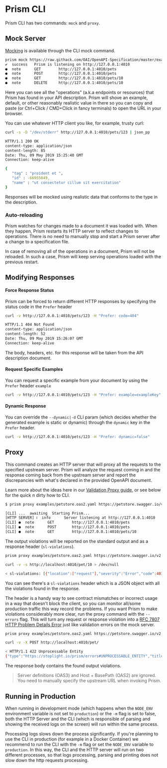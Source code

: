# Prism CLI

Prism CLI has two commands: `mock` and `proxy`.

## Mock Server

[Mocking](../guides/01-mocking.md) is available through the CLI mock command.

```bash
prism mock https://raw.githack.com/OAI/OpenAPI-Specification/master/examples/v3.0/petstore-expanded.yaml
✔  success   Prism is listening on http://127.0.0.1:4010
●  note      GET        http://127.0.0.1:4010/pets
●  note      POST       http://127.0.0.1:4010/pets
●  note      GET        http://127.0.0.1:4010/pets/10
●  note      DELETE     http://127.0.0.1:4010/pets/10
```

Here you can see all the "operations" (a.k.a endpoints or resources) that Prism has found in your
API description. Prism will shove an example, default, or other reasonably realistic value in there
so you can copy and paste (or Ctrl+Click / CMD+Click in fancy terminals) to open the URL in your browser.

You can use whatever HTTP client you like, for example, trusty curl:

```bash
curl -s -D "/dev/stderr" http://127.0.0.1:4010/pets/123 | json_pp

HTTP/1.1 200 OK
content-type: application/json
content-length: 85
Date: Thu, 09 May 2019 15:25:40 GMT
Connection: keep-alive

{
   "tag" : "proident et ",
   "id" : -66955049,
   "name" : "ut consectetur cillum sit exercitation"
}
```

Responses will be mocked using realistic data that conforms to the type in the description.

### Auto-reloading

Prism watches for changes made to a document it was loaded with.
When they happen, Prism restarts its HTTP server to reflect changes to operations.
There is no need to manually stop and start a Prism server after a change to a specification file.

In case of removing all of the operations in a document, Prism will not be reloaded.
In such a case, Prism will keep serving operations loaded with the previous restart.

## Modifying Responses

#### Force Response Status

Prism can be forced to return different HTTP responses by specifying the status code in the `Prefer` header

```bash
curl -v http://127.0.0.1:4010/pets/123 -H "Prefer: code=404"

HTTP/1.1 404 Not Found
content-type: application/json
content-length: 52
Date: Thu, 09 May 2019 15:26:07 GMT
Connection: keep-alive
```

The body, headers, etc. for this response will be taken from the API description document.

#### Request Specific Examples

You can request a specific example from your document by using the `Prefer` header `example`

```bash
curl -v http://127.0.0.1:4010/pets/123 -H "Prefer: example=exampleKey"
```

#### Dynamic Response

You can override the `--dynamic|-d` CLI param (which decides whether the generated example is static or dynamic) through the `dynamic` key in the `Prefer` header.

```bash
curl -v http://127.0.0.1:4010/pets/123 -H "Prefer: dynamic=false"
```

## Proxy

This command creates an HTTP server that will proxy all the requests to the specified upstream server. Prism will analyze the request coming in and the response coming back from the upstream server and report the discrepancies with what's declared in the provided OpenAPI document.

Learn more about the ideas here in our [Validation Proxy guide](../guides/03-validation-proxy.md), or see below for the quick n dirty how to CLI.

```bash
$ prism proxy examples/petstore.oas2.yaml https://petstore.swagger.io/v2

[CLI] ...  awaiting  Starting Prism...
[HTTP SERVER] ℹ  info      Server listening at http://127.0.0.1:4010
[CLI] ●  note      GET        http://127.0.0.1:4010/pets
[CLI] ●  note      POST       http://127.0.0.1:4010/pets
[CLI] ●  note      GET        http://127.0.0.1:4010/pets/10
```

The output violations will be reported on the standard output and as a response header (`sl-violations`).

```bash
prism proxy examples/petstore.oas2.yaml https://petstore.swagger.io/v2
```

```bash
curl -v -s http://localhost:4010/pet/10 > /dev/null

< sl-violations: [{"location":["request"],"severity":"Error","code":401,"message":"Invalid security scheme used"}]
```

You can see there's a `sl-violations` header which is a JSON object with all the violations found in the response.

The header is a handy way to see contract mismatches or incorrect usage in a way that doesn't block the client, so you can monitor all/some production traffic this way record the problems. If you want Prism to make violations considerably more clear, run the proxy command with the `--errors` flag. This will turn any request or response violation into a [RFC 7807 HTTP Problem Details Error](https://tools.ietf.org/html/rfc7807) just like validation errors on the mock server.

```bash
prism proxy examples/petstore.oas2.yaml https://petstore.swagger.io/v2 --errors
```

```bash
curl -v -X POST http://localhost:4010/pet/

< HTTP/1.1 422 Unprocessable Entity
{"type":"https://stoplight.io/prism/errors#UNPROCESSABLE_ENTITY","title":"Invalid request body payload","status":422,"detail":"Your request/response is not valid and the --errors flag is set, so Prism is generating this error for you.","validation":[{"location":["request"],"severity":"Error","code":401,"message":"Invalid security scheme used"}]}
```

The response body contains the found output violations.

<!-- theme: info -->

> Server definitions (OAS3) and Host + BasePath (OAS2) are ignored. You need to manually specify the upstream URL when invoking Prism.

## Running in Production

When running in development mode (which happens when the `NODE_ENV` environment variable is not set to `production`) or the `-m` flag is set to false, both the HTTP Server and the CLI (which is responsible of parsing and showing the received logs on the screen) will run within the same process.

Processing logs slows down the process significantly. If you're planning to use the CLI in production (for example in a Docker Container) we recommend to run the CLI with the `-m` flag or set the `NODE_ENV` variable to `production`. In this way, the CLI and the HTTP server will run on two different processes, so that logs processing, parsing and printing does not slow down the http requests processing.
